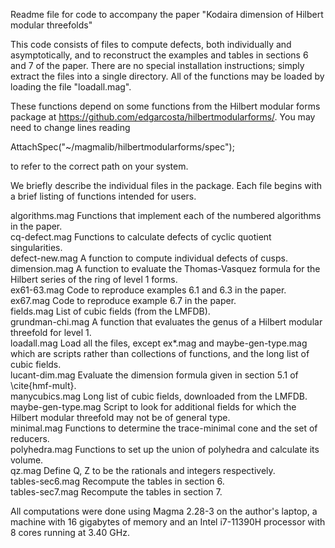 Readme file for code to accompany the paper "Kodaira dimension of Hilbert
modular threefolds"

This code consists of files to compute defects, both individually and
asymptotically, and to reconstruct the examples and tables in sections
6 and 7 of the paper.  There are no special installation instructions;
simply extract the files into a single directory.  All of the functions
may be loaded by loading the file "loadall.mag".

These functions depend on some functions from the Hilbert modular forms
package at https://github.com/edgarcosta/hilbertmodularforms/.  You may
need to change lines reading

AttachSpec("~/magmalib/hilbertmodularforms/spec");

to refer to the correct path on your system.

We briefly describe the individual files in the package.  Each file begins
with a brief listing of functions intended for users.

algorithms.mag      Functions that implement each of the numbered algorithms in the paper. <br>
cq-defect.mag       Functions to calculate defects of cyclic quotient singularities. <br>
defect-new.mag      A function to compute individual defects of cusps. <br>
dimension.mag       A function to evaluate the Thomas-Vasquez formula for the Hilbert series of the ring of level 1 forms. <br>
ex61-63.mag         Code to reproduce examples 6.1 and 6.3 in the paper. <br>
ex67.mag            Code to reproduce example 6.7 in the paper. <br>
fields.mag          List of cubic fields (from the LMFDB). <br>
grundman-chi.mag    A function that evaluates the genus of a Hilbert modular threefold for level 1. <br>
loadall.mag         Load all the files, except ex*.mag and maybe-gen-type.mag which are scripts rather than collections of functions, and the long list of cubic fields. <br>
lucant-dim.mag      Evaluate the dimension formula given in section 5.1 of \cite{hmf-mult}. <br>
manycubics.mag      Long list of cubic fields, downloaded from the LMFDB. <br>
maybe-gen-type.mag  Script to look for additional fields for which the Hilbert modular threefold may not be of general type. <br>
minimal.mag         Functions to determine the trace-minimal cone and the set of reducers. <br>
polyhedra.mag       Functions to set up the union of polyhedra and calculate its volume. <br>
qz.mag              Define Q, Z to be the rationals and integers respectively. <br>
tables-sec6.mag     Recompute the tables in section 6. <br>
tables-sec7.mag     Recompute the tables in section 7. <br>

All computations were done using Magma 2.28-3 on the author's laptop, a
machine with 16 gigabytes of memory and an Intel i7-11390H processor
with 8 cores running at 3.40 GHz.
